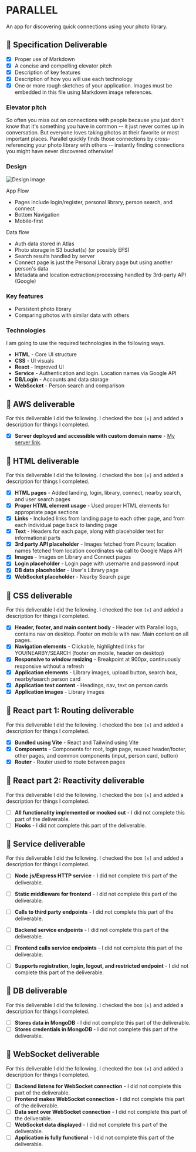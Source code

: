 # PARALLEL

An app for discovering quick connections using your photo library.

## 🚀 Specification Deliverable

- [x] Proper use of Markdown
- [x] A concise and compelling elevator pitch
- [x] Description of key features
- [x] Description of how you will use each technology
- [x] One or more rough sketches of your application. Images must be embedded in this file using Markdown image references.

### Elevator pitch

So often you miss out on connections with people because you just don't know that it's something you have in common -- it just never comes up in conversation. But everyone loves taking photos at their favorite or most important places. Parallel quickly finds those connections by cross-referencing your photo library with others -- instantly finding connections you might have never discovered otherwise!

### Design

![Design image](design-mockup.png)

App Flow
- Pages include login/register, personal library, person search, and connect
- Bottom Navigation
- Mobile-first

Data flow
- Auth data stored in Atlas
- Photo storage in S3 bucket(s) (or possibly EFS)
- Search results handled by server
- Connect page is just the Personal Library page but using another person's data
- Metadata and location extraction/processing handled by 3rd-party API (Google)

### Key features

- Persistent photo library
- Comparing photos with similar data with others

### Technologies

I am going to use the required technologies in the following ways.

- **HTML** - Core UI structure
- **CSS** - UI visuals
- **React** - Improved UI
- **Service** - Authentication and login. Location names via Google API
- **DB/Login** - Accounts and data storage
- **WebSocket** - Person search and comparison

## 🚀 AWS deliverable

For this deliverable I did the following. I checked the box `[x]` and added a description for things I completed.

- [x] **Server deployed and accessible with custom domain name** - [My server link](https://dougalcaleb.click).

## 🚀 HTML deliverable

For this deliverable I did the following. I checked the box `[x]` and added a description for things I completed.

- [x] **HTML pages** - Added landing, login, library, connect, nearby search, and user search pages
- [x] **Proper HTML element usage** - Used proper HTML elements for appropriate page sections
- [x] **Links** - Included links from landing page to each other page, and from each individual page back to landing page
- [x] **Text** - Headers for each page, along with placeholder text for informational parts
- [x] **3rd party API placeholder** - Images fetched from Picsum; location names fetched from location coordinates via call to Google Maps API
- [x] **Images** - Images on Library and Connect pages
- [x] **Login placeholder** - Login page with username and password input
- [x] **DB data placeholder** - User's Library page
- [x] **WebSocket placeholder** - Nearby Search page

## 🚀 CSS deliverable

For this deliverable I did the following. I checked the box `[x]` and added a description for things I completed.

- [x] **Header, footer, and main content body** - Header with Parallel logo, contains nav on desktop. Footer on mobile with nav. Main content on all pages.
- [x] **Navigation elements** - Clickable, highlighted links for YOU/NEARBY/SEARCH (footer on mobile, header on desktop)
- [x] **Responsive to window resizing** - Breakpoint at 900px, continuously responsive without a refresh
- [x] **Application elements** - Library images, upload button, search box, nearby/search person card
- [x] **Application text content** - Headings, nav, text on person cards
- [x] **Application images** - Library images

## 🚀 React part 1: Routing deliverable

For this deliverable I did the following. I checked the box `[x]` and added a description for things I completed.

- [x] **Bundled using Vite** - React and Tailwind using Vite
- [x] **Components** - Components for root, login page, reused header/footer, other pages, and common components (input, person card, button)
- [x] **Router** - Router used to route between pages

## 🚀 React part 2: Reactivity deliverable

For this deliverable I did the following. I checked the box `[x]` and added a description for things I completed.

- [ ] **All functionality implemented or mocked out** - I did not complete this part of the deliverable.
- [ ] **Hooks** - I did not complete this part of the deliverable.

## 🚀 Service deliverable

For this deliverable I did the following. I checked the box `[x]` and added a description for things I completed.

- [ ] **Node.js/Express HTTP service** - I did not complete this part of the deliverable.
- [ ] **Static middleware for frontend** - I did not complete this part of the deliverable.
- [ ] **Calls to third party endpoints** - I did not complete this part of the deliverable.
- [ ] **Backend service endpoints** - I did not complete this part of the deliverable.
- [ ] **Frontend calls service endpoints** - I did not complete this part of the deliverable.
- [ ] **Supports registration, login, logout, and restricted endpoint** - I did not complete this part of the deliverable.


## 🚀 DB deliverable

For this deliverable I did the following. I checked the box `[x]` and added a description for things I completed.

- [ ] **Stores data in MongoDB** - I did not complete this part of the deliverable.
- [ ] **Stores credentials in MongoDB** - I did not complete this part of the deliverable.

## 🚀 WebSocket deliverable

For this deliverable I did the following. I checked the box `[x]` and added a description for things I completed.

- [ ] **Backend listens for WebSocket connection** - I did not complete this part of the deliverable.
- [ ] **Frontend makes WebSocket connection** - I did not complete this part of the deliverable.
- [ ] **Data sent over WebSocket connection** - I did not complete this part of the deliverable.
- [ ] **WebSocket data displayed** - I did not complete this part of the deliverable.
- [ ] **Application is fully functional** - I did not complete this part of the deliverable.
